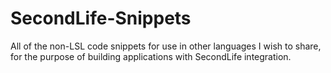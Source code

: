 # SecondLife-Snippets
All of the non-LSL code snippets for use in other languages I wish to share, for the purpose of building applications with SecondLife integration.
